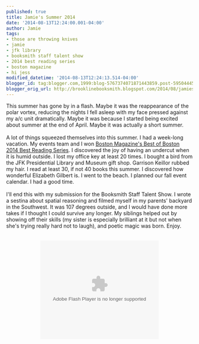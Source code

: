 ```yaml
---
published: true
title: Jamie's Summer 2014
date: '2014-08-13T12:24:00.001-04:00'
author: Jamie
tags:
- those are throwing knives
- jamie
- jfk library
- booksmith staff talent show
- 2014 best reading series
- boston magazine
- hi jess
modified_datetime: '2014-08-13T12:24:13.514-04:00'
blogger_id: tag:blogger.com,1999:blog-5767374071871443859.post-5950444549642757333
blogger_orig_url: http://brooklinebooksmith.blogspot.com/2014/08/jamies-summer-2014.html
---
```


This summer has gone by in a flash. Maybe it was the reappearance of the polar vortex, reducing the nights I fell asleep with my face pressed against my a/c unit dramatically. Maybe it was because I started being excited about summer at the end of April. Maybe it was actually a short summer.<br /><br />A lot of things squeezed themselves into this summer. I had a week-long vacation. My events team and I won <a href="http://www.bostonmagazine.com/best-of-boston/2014/brookline-booksmith-12/" target="_blank">Boston Magazine's Best of Boston 2014 Best Reading Series</a>. I discovered the joy of having an undercut when it is humid outside. I lost my office key at least 20 times. I bought a bird from the JFK Presidential Library and Museum gift shop. Garrison Keillor rubbed my hair. I read at least 30, if not 40 books this summer. I discovered how wonderful Elizabeth Gilbert is. I went to the beach. I planned our fall event calendar. I had a good time.<br /><br />I'll end this with my submission for the Booksmith Staff Talent Show. I wrote a sestina about spatial reasoning and filmed myself in my parents' backyard in the Southwest. It was 107 degrees outside, and I would have done more takes if I thought I could survive any longer. My siblings helped out by showing off their skills (my sister is especially brilliant at it but not when she's trying really hard not to laugh), and poetic magic was born. Enjoy.<br /><br /><div class="separator" style="clear: both; text-align: center;"><object width="320" height="266" class="BLOG_video_class" id="BLOG_video-81726b943fab8054" classid="clsid:D27CDB6E-AE6D-11cf-96B8-444553540000" codebase="http://download.macromedia.com/pub/shockwave/cabs/flash/swflash.cab#version=6,0,40,0"><param name="movie" value="//www.youtube.com/get_player"><param name="bgcolor" value="#FFFFFF"><param name="allowfullscreen" value="true"><param name="flashvars" value="flvurl=http://redirector.googlevideo.com/videoplayback?id%3D81726b943fab8054%26itag%3D5%26source%3Dblogger%26app%3Dblogger%26cmo%3Dsensitive_content%253Dyes%26ip%3D0.0.0.0%26ipbits%3D0%26expire%3D1451299849%26sparams%3Did,itag,source,ip,ipbits,expire%26signature%3D7AB0BAA46F450A14F8B0ADF432E75C8AA26A5F65.BA5045998C38674F7A47DC739883DBDAE09497C0%26key%3Dck2&amp;iurl=http://video.google.com/ThumbnailServer2?app%3Dblogger%26contentid%3D81726b943fab8054%26offsetms%3D5000%26itag%3Dw160%26sigh%3DGPiGc0hh8LTKIA0SlkhE-Ka1I10&amp;autoplay=0&amp;ps=blogger"><embed src="//www.youtube.com/get_player" type="application/x-shockwave-flash" width="320" height="266" bgcolor="#FFFFFF" flashvars="flvurl=http://redirector.googlevideo.com/videoplayback?id%3D81726b943fab8054%26itag%3D5%26source%3Dblogger%26app%3Dblogger%26cmo%3Dsensitive_content%253Dyes%26ip%3D0.0.0.0%26ipbits%3D0%26expire%3D1451299849%26sparams%3Did,itag,source,ip,ipbits,expire%26signature%3D7AB0BAA46F450A14F8B0ADF432E75C8AA26A5F65.BA5045998C38674F7A47DC739883DBDAE09497C0%26key%3Dck2&iurl=http://video.google.com/ThumbnailServer2?app%3Dblogger%26contentid%3D81726b943fab8054%26offsetms%3D5000%26itag%3Dw160%26sigh%3DGPiGc0hh8LTKIA0SlkhE-Ka1I10&autoplay=0&ps=blogger" allowFullScreen="true" /></object></div><br />